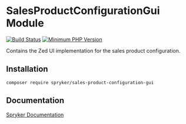 # SalesProductConfigurationGui Module
[![Build Status](https://travis-ci.org/spryker/sales-product-configuration-gui.svg)](https://travis-ci.org/spryker/sales-product-configuration-gui)
[![Minimum PHP Version](https://img.shields.io/badge/php-%3E%3D%207.2-8892BF.svg)](https://php.net/)

Contains the Zed UI implementation for the sales product configuration.

## Installation

```
composer require spryker/sales-product-configuration-gui
```

## Documentation

[Spryker Documentation](https://academy.spryker.com/developing_with_spryker/module_guide/modules.html)
